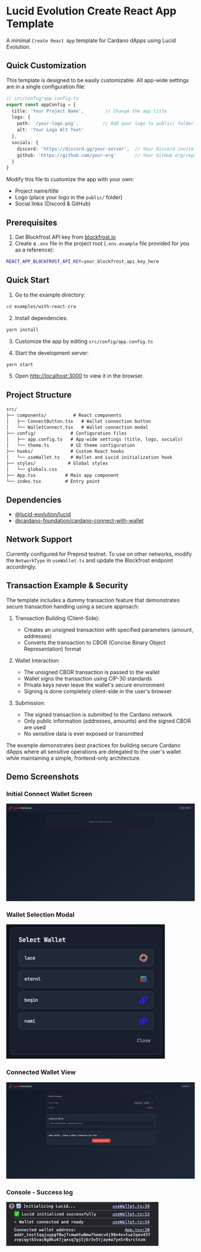 # Lucid Evolution Create React App Template

A minimal `Create React App` template for Cardano dApps using Lucid Evolution.

## Quick Customization

This template is designed to be easily customizable. All app-wide settings are in a single configuration file:

```typescript
// src/config/app.config.ts
export const appConfig = {
  title: 'Your Project Name',        // Change the app title
  logo: {
    path: '/your-logo.png',         // Add your logo to public/ folder and update path
    alt: 'Your Logo Alt Text'
  },
  socials: {
    discord: 'https://discord.gg/your-server',  // Your Discord invite
    github: 'https://github.com/your-org'       // Your GitHub org/repo
  }
}
```

Modify this file to customize the app with your own:
- Project name/title
- Logo (place your logo in the `public/` folder)
- Social links (Discord & GitHub)

## Prerequisites

1. Get Blockfrost API key from [blockfrost.io](https://blockfrost.io)
2. Create a `.env` file in the project root (`.env.example` file provided for you as a reference):

```bash
REACT_APP_BLOCKFROST_API_KEY=your_blockfrost_api_key_here
```

## Quick Start

1. Go to the example directory:

```bash
cd examples/with-react-cra
```

2. Install dependencies:

```bash
yarn install
```

3. Customize the app by editing `src/config/app.config.ts`

4. Start the development server:

```bash
yarn start
```

5. Open [http://localhost:3000](http://localhost:3000) to view it in the browser.

## Project Structure

```
src/
├── components/          # React components
│   ├── ConnectButton.tsx   # Wallet connection button
│   └── WalletConnect.tsx   # Wallet connection modal
├── config/             # Configuration files
│   ├── app.config.ts   # App-wide settings (title, logo, socials)
│   └── theme.ts        # UI theme configuration
├── hooks/              # Custom React hooks
│   └── useWallet.ts    # Wallet and Lucid initialization hook
├── styles/            # Global styles
│   └── globals.css
├── App.tsx           # Main app component
└── index.tsx         # Entry point
```

## Dependencies

- [@lucid-evolution/lucid](https://github.com/Anastasia-Labs/lucid-evolution)
- [@cardano-foundation/cardano-connect-with-wallet](https://github.com/cardano-foundation/cardano-connect-with-wallet)

## Network Support

Currently configured for Preprod testnet. To use on other networks, modify the `NetworkType` in `useWallet.ts` and update the Blockfrost endpoint accordingly.

## Transaction Example & Security

The template includes a dummy transaction feature that demonstrates secure transaction handling using a secure approach:

1. Transaction Building (Client-Side):
   - Creates an unsigned transaction with specified parameters (amount, addresses)
   - Converts the transaction to CBOR (Concise Binary Object Representation) format

2. Wallet Interaction:
   - The unsigned CBOR transaction is passed to the wallet
   - Wallet signs the transaction using CIP-30 standards
   - Private keys never leave the wallet's secure environment
   - Signing is done completely client-side in the user's browser

3. Submission:
   - The signed transaction is submitted to the Cardano network
   - Only public information (addresses, amounts) and the signed CBOR are used
   - No sensitive data is ever exposed or transmitted

The example demonstrates best practices for building secure Cardano dApps where all sensitive operations are delegated to the user's wallet while maintaining a simple, frontend-only architecture.

## Demo Screenshots

### Initial Connect Wallet Screen

![Connect Wallet](./public/readme/connect-wallet.png)

### Wallet Selection Modal

![Wallet Modal](./public/readme/wallet-modal.png)

### Connected Wallet View

![Connected Wallet](./public/readme/connected-wallet.png)

### Console - Success log

![Console - Success log](./public/readme/success-log.png)

